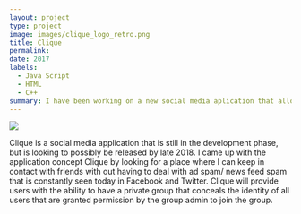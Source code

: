 ```yaml
---
layout: project
type: project
image: images/clique_logo_retro.png
title: Clique
permalink: 
date: 2017
labels:
  - Java Script
  - HTML
  - C++
summary: I have been working on a new social media aplication that allows for users to create personal virtual cliques with their friends,coworkers, employees, following, etc.
---
```

<img class="ui image" src="{{ site.baseurl }}/images/clique_logo_retro.png">



Clique is a social media application that is still in the development phase, but is looking to possibly be released by late 2018. I came
up with the application concept Clique by looking for a place where I can keep in contact with friends with out having to deal with ad
spam/ news feed spam that is constantly seen today in Facebook and Twitter. Clique will provide users with the ability to have a private
group that conceals the identity of all users that are granted permission by the group admin to join the group.

